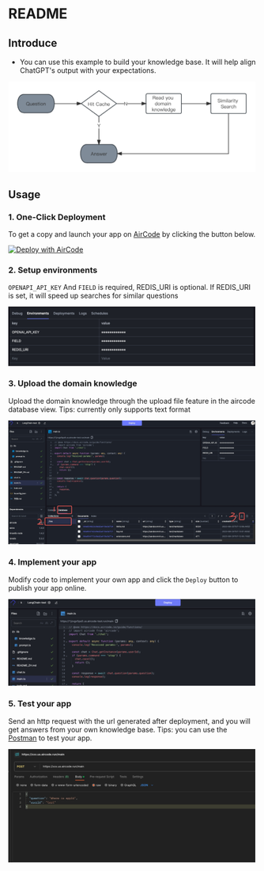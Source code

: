 # README

## Introduce

- You can use this example to build your knowledge base. It will help align ChatGPT's output with your expectations.

<img src="./docs/logic.jpg" width="500">

## Usage

### 1. One-Click Deployment

To get a copy and launch your app on [AirCode](https://aircode.io/) by clicking the button below.

[![Deploy with AirCode](https://aircode.io/aircode-deploy-button.svg)](https://aircode.io/dashboard?owner=AirCodeLabs&repo=aircode&branch=main&path=examples%2Flangchain&appname=langchain)

### 2. Setup environments

`OPENAPI_API_KEY` And `FIELD` is required, REDIS_URI is optional. If REDIS_URI is set, it will speed up searches for similar questions

<img src="./docs/envs.png" width="500">

### 3. Upload the domain knowledge

Upload the domain knowledge through the upload file feature in the aircode database view. Tips: currently only supports text format

<img src="./docs/upload.jpeg" width="500">

### 4. Implement your app

Modify code to implement your own app and click the `Deploy` button to publish your app online.

<img src="./docs/deploy.png" width="500">

### 5. Test your app

Send an http request with the url generated after deployment, and you will get answers from your own knowledge base. Tips: you can use the [Postman](https://www.postman.com/) to test your app.

<img src="./docs/test.jpeg" width="500">
